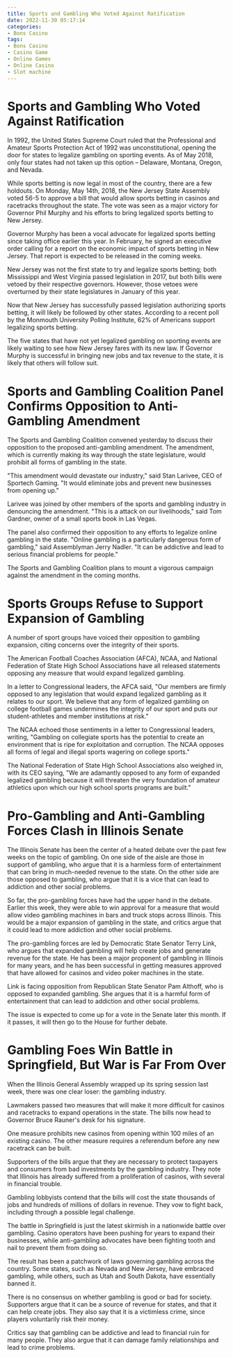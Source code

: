 ```yaml
---
title: Sports and Gambling Who Voted Against Ratification
date: 2022-11-30 05:17:14
categories:
- Bons Casino
tags:
- Bons Casino
- Casino Game
- Online Games
- Online Casino
- Slot machine
---
```



#  Sports and Gambling Who Voted Against Ratification

In 1992, the United States Supreme Court ruled that the Professional and Amateur Sports Protection Act of 1992 was unconstitutional, opening the door for states to legalize gambling on sporting events. As of May 2018, only four states had not taken up this option – Delaware, Montana, Oregon, and Nevada.

While sports betting is now legal in most of the country, there are a few holdouts. On Monday, May 14th, 2018, the New Jersey State Assembly voted 56-5 to approve a bill that would allow sports betting in casinos and racetracks throughout the state. The vote was seen as a major victory for Governor Phil Murphy and his efforts to bring legalized sports betting to New Jersey.

Governor Murphy has been a vocal advocate for legalized sports betting since taking office earlier this year. In February, he signed an executive order calling for a report on the economic impact of sports betting in New Jersey. That report is expected to be released in the coming weeks.

New Jersey was not the first state to try and legalize sports betting; both Mississippi and West Virginia passed legislation in 2017, but both bills were vetoed by their respective governors. However, those vetoes were overturned by their state legislatures in January of this year.

Now that New Jersey has successfully passed legislation authorizing sports betting, it will likely be followed by other states. According to a recent poll by the Monmouth University Polling Institute, 62% of Americans support legalizing sports betting.

The five states that have not yet legalized gambling on sporting events are likely waiting to see how New Jersey fares with its new law. If Governor Murphy is successful in bringing new jobs and tax revenue to the state, it is likely that others will follow suit.

#  Sports and Gambling Coalition Panel Confirms Opposition to Anti-Gambling Amendment

The Sports and Gambling Coalition convened yesterday to discuss their opposition to the proposed anti-gambling amendment. The amendment, which is currently making its way through the state legislature, would prohibit all forms of gambling in the state.

"This amendment would devastate our industry," said Stan Larivee, CEO of Sportech Gaming. "It would eliminate jobs and prevent new businesses from opening up."

Larivee was joined by other members of the sports and gambling industry in denouncing the amendment. "This is a attack on our livelihoods," said Tom Gardner, owner of a small sports book in Las Vegas.

The panel also confirmed their opposition to any efforts to legalize online gambling in the state. "Online gambling is a particularly dangerous form of gambling," said Assemblyman Jerry Nadler. "It can be addictive and lead to serious financial problems for people."

The Sports and Gambling Coalition plans to mount a vigorous campaign against the amendment in the coming months.

#  Sports Groups Refuse to Support Expansion of Gambling

A number of sport groups have voiced their opposition to gambling expansion, citing concerns over the integrity of their sports.

The American Football Coaches Association (AFCA), NCAA, and National Federation of State High School Associations have all released statements opposing any measure that would expand legalized gambling.

In a letter to Congressional leaders, the AFCA said, "Our members are firmly opposed to any legislation that would expand legalized gambling as it relates to our sport. We believe that any form of legalized gambling on college football games undermines the integrity of our sport and puts our student-athletes and member institutions at risk."

The NCAA echoed those sentiments in a letter to Congressional leaders, writing, "Gambling on collegiate sports has the potential to create an environment that is ripe for exploitation and corruption. The NCAA opposes all forms of legal and illegal sports wagering on college sports."

The National Federation of State High School Associations also weighed in, with its CEO saying, "We are adamantly opposed to any form of expanded legalized gambling because it will threaten the very foundation of amateur athletics upon which our high school sports programs are built."

#  Pro-Gambling and Anti-Gambling Forces Clash in Illinois Senate

The Illinois Senate has been the center of a heated debate over the past few weeks on the topic of gambling. On one side of the aisle are those in support of gambling, who argue that it is a harmless form of entertainment that can bring in much-needed revenue to the state. On the other side are those opposed to gambling, who argue that it is a vice that can lead to addiction and other social problems.

So far, the pro-gambling forces have had the upper hand in the debate. Earlier this week, they were able to win approval for a measure that would allow video gambling machines in bars and truck stops across Illinois. This would be a major expansion of gambling in the state, and critics argue that it could lead to more addiction and other social problems.

The pro-gambling forces are led by Democratic State Senator Terry Link, who argues that expanded gambling will help create jobs and generate revenue for the state. He has been a major proponent of gambling in Illinois for many years, and he has been successful in getting measures approved that have allowed for casinos and video poker machines in the state.

Link is facing opposition from Republican State Senator Pam Althoff, who is opposed to expanded gambling. She argues that it is a harmful form of entertainment that can lead to addiction and other social problems.

The issue is expected to come up for a vote in the Senate later this month. If it passes, it will then go to the House for further debate.

#  Gambling Foes Win Battle in Springfield, But War is Far From Over

When the Illinois General Assembly wrapped up its spring session last week, there was one clear loser: the gambling industry.

Lawmakers passed two measures that will make it more difficult for casinos and racetracks to expand operations in the state. The bills now head to Governor Bruce Rauner's desk for his signature.

One measure prohibits new casinos from opening within 100 miles of an existing casino. The other measure requires a referendum before any new racetrack can be built.

Supporters of the bills argue that they are necessary to protect taxpayers and consumers from bad investments by the gambling industry. They note that Illinois has already suffered from a proliferation of casinos, with several in financial trouble.

Gambling lobbyists contend that the bills will cost the state thousands of jobs and hundreds of millions of dollars in revenue. They vow to fight back, including through a possible legal challenge.

The battle in Springfield is just the latest skirmish in a nationwide battle over gambling. Casino operators have been pushing for years to expand their businesses, while anti-gambling advocates have been fighting tooth and nail to prevent them from doing so.

The result has been a patchwork of laws governing gambling across the country. Some states, such as Nevada and New Jersey, have embraced gambling, while others, such as Utah and South Dakota, have essentially banned it.

There is no consensus on whether gambling is good or bad for society. Supporters argue that it can be a source of revenue for states, and that it can help create jobs. They also say that it is a victimless crime, since players voluntarily risk their money.

Critics say that gambling can be addictive and lead to financial ruin for many people. They also argue that it can damage family relationships and lead to crime problems.